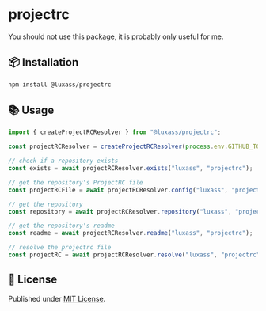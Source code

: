 # projectrc

You should not use this package, it is probably only useful for me.

## 📦 Installation

```sh
npm install @luxass/projectrc
```

## 📚 Usage

```ts
import { createProjectRCResolver } from "@luxass/projectrc";

const projectRCResolver = createProjectRCResolver(process.env.GITHUB_TOKEN);

// check if a repository exists
const exists = await projectRCResolver.exists("luxass", "projectrc");

// get the repository's ProjectRC file
const projectRCFile = await projectRCResolver.config("luxass", "projectrc");

// get the repository
const repository = await projectRCResolver.repository("luxass", "projectrc");

// get the repository's readme
const readme = await projectRCResolver.readme("luxass", "projectrc");

// resolve the projectrc file
const projectRC = await projectRCResolver.resolve("luxass", "projectrc");
```

## 📄 License

Published under [MIT License](./LICENSE).
